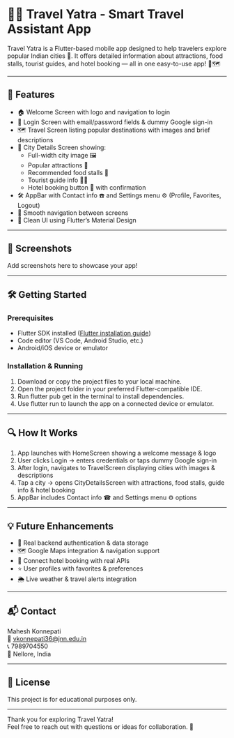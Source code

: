 # 🚗✨ Travel Yatra - Smart Travel Assistant App

Travel Yatra is a Flutter-based mobile app designed to help travelers explore popular Indian cities 🌆. It offers detailed information about attractions, food stalls, tourist guides, and hotel booking — all in one easy-to-use app! 🎒🗺

---

## 🚀 Features

- 🏠 Welcome Screen with logo and navigation to login  
- 🔐 Login Screen with email/password fields & dummy Google sign-in  
- 🗺 Travel Screen listing popular destinations with images and brief descriptions  
- 📍 City Details Screen showing:  
  - Full-width city image 🖼  
  - Popular attractions 🏰  
  - Recommended food stalls 🍴  
  - Tourist guide info 👤📞  
  - Hotel booking button 🏨 with confirmation  
- 🛠 AppBar with Contact info ☎ and Settings menu ⚙ (Profile, Favorites, Logout)  
- 🚦 Smooth navigation between screens  
- 🎨 Clean UI using Flutter’s Material Design  

---

## 📸 Screenshots

Add screenshots here to showcase your app!

---

## 🛠 Getting Started

### Prerequisites

- Flutter SDK installed ([Flutter installation guide](https://flutter.dev/docs/get-started/install))  
- Code editor (VS Code, Android Studio, etc.)  
- Android/iOS device or emulator  

### Installation & Running

1. Download or copy the project files to your local machine.  
2. Open the project folder in your preferred Flutter-compatible IDE.  
3. Run flutter pub get in the terminal to install dependencies.  
4. Use flutter run to launch the app on a connected device or emulator.  

---

## 🔍 How It Works

1. App launches with HomeScreen showing a welcome message & logo  
2. User clicks Login → enters credentials or taps dummy Google sign-in  
3. After login, navigates to TravelScreen displaying cities with images & descriptions  
4. Tap a city → opens CityDetailsScreen with attractions, food stalls, guide info & hotel booking  
5. AppBar includes Contact info ☎ and Settings menu ⚙ options  

---

## 💡 Future Enhancements

- 🔐 Real backend authentication & data storage  
- 🗺 Google Maps integration & navigation support  
- 🏨 Connect hotel booking with real APIs  
- ⭐ User profiles with favorites & preferences  
- 🌦 Live weather & travel alerts integration  

---

## 📬 Contact

Mahesh Konnepati  
📧 vkonnepati36@jnn.edu.in  
📞 7989704550  
📍 Nellore, India  

---

## 📜 License

This project is for educational purposes only.

---

Thank you for exploring Travel Yatra!  
Feel free to reach out with questions or ideas for collaboration. 🚀
